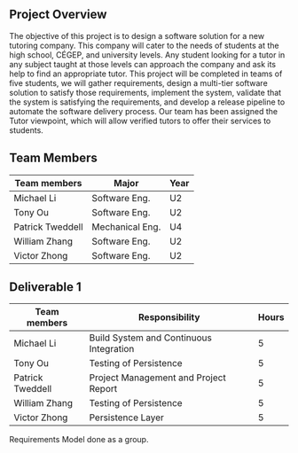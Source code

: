 ## Project Overview
The objective of this project is to design a software solution for a new tutoring company.
This company will cater to the needs of students at the high school, CÉGEP, and university levels. Any
student looking for a tutor in any subject taught at those levels can approach the company and ask its help to find
an appropriate tutor.
This project will be completed in teams of five students, we will gather requirements, design a multi-tier software solution to satisfy those
requirements, implement the system, validate that the system is satisfying the requirements, and develop a release
pipeline to automate the software delivery process. Our team has been assigned the Tutor viewpoint, which will allow verified tutors to
offer their services to students.

## Team Members
|  Team members   |	     Major     |Year|
|-----------------|----------------|----|
|    Michael Li   |  Software Eng. | U2 |
|    Tony Ou      |  Software Eng. | U2 |
| Patrick Tweddell| Mechanical Eng.| U4 |
|  William Zhang  |  Software Eng. | U2 |
|  Victor Zhong   |  Software Eng. | U2 |

## Deliverable 1
|  Team members   |	     Responsibility     | Hours|
|-----------------|-------------------------|------|
|    Michael Li   | Build System and Continuous Integration  | 5 |
|    Tony Ou      | Testing of Persistence  | 5 |
| Patrick Tweddell| Project Management and Project Report  | 5 |
|  William Zhang  | Testing of Persistence  | 5 |
|  Victor Zhong   |  Persistence Layer  | 5 |

Requirements Model done as a group.
